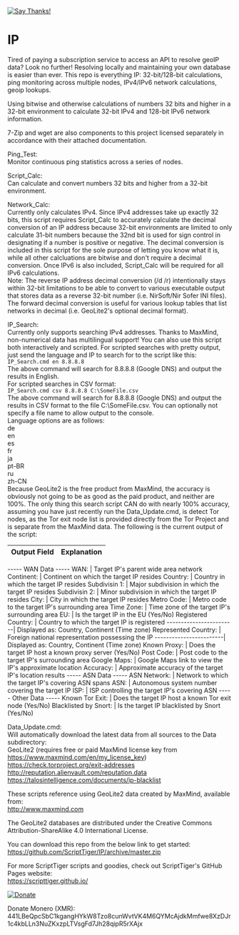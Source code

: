 [![Say Thanks!](https://img.shields.io/badge/Say%20Thanks-!-1EAEDB.svg)](https://saythanks.io/to/thescripttiger%40gmail.com)

# IP
Tired of paying a subscription service to access an API to resolve geoIP data? Look no further! Resolving locally and maintaining your own database is easier than ever. This repo is everything IP: 32-bit/128-bit calculations, ping monitoring across multiple nodes, IPv4/IPv6 network calculations, geoip lookups.

Using bitwise and otherwise calculations of numbers 32 bits and higher in a 32-bit environment to calculate 32-bit IPv4 and 128-bit IPv6 network information.

7-Zip and wget are also components to this project licensed separately in accordance with their attached documentation.

Ping_Test:  
Monitor continuous ping statistics across a series of nodes.

Script_Calc:  
Can calculate and convert numbers 32 bits and higher from a 32-bit environment.

Network_Calc:  
Currently only calculates IPv4. Since IPv4 addresses take up exactly 32 bits, this script requires Script_Calc to accurately calculate the decimal conversion of an IP address because 32-bit environments are limited to only calculate 31-bit numbers because the 32nd bit is used for sign control in designating if a number is positive or negative. The decimal conversion is included in this script for the sole purpose of letting you know what it is, while all other calcluations are bitwise and don't require a decimal conversion. Once IPv6 is also included, Script_Calc will be required for all IPv6 calculations.  
Note: The reverse IP address decimal conversion (/d /r) intentionally stays within 32-bit limitations to be able to convert to various executable output that stores data as a reverse 32-bit number (i.e. NirSoft/Nir Sofer INI files). The forward decimal conversion is useful for various lookup tables that list networks in decimal (i.e. GeoLite2's optional decimal format).

IP_Search:  
Currently only supports searching IPv4 addresses. Thanks to MaxMind, non-numerical data has multilingual support! You can also use this script both interactively and scripted. For scripted searches with pretty output, just send the language and IP to search for to the script like this:  
`IP_Search.cmd en 8.8.8.8`  
The above command will search for 8.8.8.8 (Google DNS) and output the results in English.  
For scripted searches in CSV format:  
`IP_Search.cmd csv 8.8.8.8 C:\SomeFile.csv`  
The above command will search for 8.8.8.8 (Google DNS) and output the results in CSV format to the file C:\SomeFile.csv. You can optionally not specify a file name to allow output to the console.  
Language options are as follows:  
de  
en  
es  
fr  
ja  
pt-BR  
ru  
zh-CN  
Because GeoLite2 is the free product from MaxMind, the accuracy is obviously not going to be as good as the paid product, and neither are 100%. The only thing this search script CAN do with nearly 100% accuracy, assuming you have just recently run the Data_Update.cmd, is detect Tor nodes, as the Tor exit node list is provided directly from the Tor Project and is separate from the MaxMind data. The following is the current output of the script:

Output Field            | Explanation
------------------------|-------------------------------------------------------------------------------------------------------
----- WAN Data -----
WAN:                    | Target IP's parent wide area network
Continent:              | Continent on which the target IP resides
Country:                | Country in which the target IP resides
Subdivisin 1:           | Major subdivision in which the target IP resides
Subdivisin 2:           | Minor subdivision in which the target IP resides
City:                   | City in which the target IP resides
Metro Code:             | Metro code to the target IP's surrounding area
Time Zone:              | Time zone of the target IP's surrounding area
EU:                     | Is the target IP in the EU (Yes/No)
Registered Country:     | Country to which the target IP is registered
------------------------| Displayed as: Country, Continent (Time zone)
Represented Country:    | Foreign national representation possessing the IP
------------------------| Displayed as: Country, Continent (Time zone)
Known Proxy:            | Does the target IP host a known proxy server (Yes/No)
Post Code:              | Post code to the target IP's surrounding area
Google Maps:            | Google Maps link to view the IP's approximate location
Accuracy:               | Approximate accuracy of the target IP's location results
----- ASN Data -----
ASN Network:            | Network to which the target IP's covering ASN spans
ASN:                    | Autonomous system number covering the target IP
ISP:                    | ISP controlling the target IP's covering ASN
----- Other Data -----
Known Tor Exit:         | Does the target IP host a known Tor exit node (Yes/No)
Blacklisted by Snort:   | Is the target IP blacklisted by Snort (Yes/No)

Data_Update.cmd:  
Will automatically download the latest data from all sources to the Data subdirectory:  
GeoLite2 (requires free or paid MaxMind license key from https://www.maxmind.com/en/my_license_key)  
https://check.torproject.org/exit-addresses  
http://reputation.alienvault.com/reputation.data  
https://talosintelligence.com/documents/ip-blacklist

These scripts reference using GeoLite2 data created by MaxMind, available from:  
http://www.maxmind.com

The GeoLite2 databases are distributed under the Creative Commons Attribution-ShareAlike 4.0 International License.

You can download this repo from the below link to get started:  
https://github.com/ScriptTiger/IP/archive/master.zip

For more ScriptTiger scripts and goodies, check out ScriptTiger's GitHub Pages website:  
https://scripttiger.github.io/

[![Donate](https://www.paypalobjects.com/en_US/i/btn/btn_donateCC_LG.gif)](https://www.paypal.com/cgi-bin/webscr?cmd=_s-xclick&hosted_button_id=MZ4FH4G5XHGZ4)

Donate Monero (XMR): 441LBeQpcSbC1kgangHYkW8Tzo8cunWvtVK4M6QYMcAjdkMmfwe8XzDJr1c4kbLLn3NuZKxzpLTVsgFd7Jh28qipR5rXAjx
